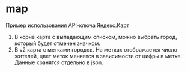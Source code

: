 # map
Пример использования API-ключа Яндекс.Карт
1. В корне карта с выпадающим списком, можно выбрать город, который будет отмечен значком.
2. В v2 карта с метками городов. На метках отображается число жителей, цвет меток меняется в зависимости от цифры в метке. Данные хранятся отдельно в json.  
